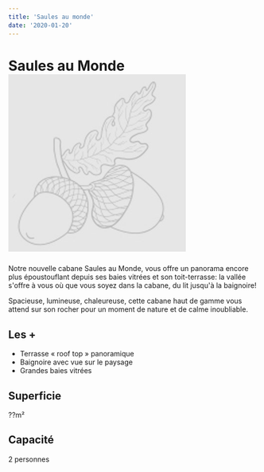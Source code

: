 ```yaml
---
title: 'Saules au monde'
date: '2020-01-20'
---
```


# Saules au Monde ![Logo](../../images/nos-cabanes/logo-des_chesnaies.jpg)

Notre nouvelle cabane Saules au Monde, vous offre un panorama encore plus époustouflant depuis ses baies vitrées et son toit-terrasse: la vallée s'offre à vous où que vous soyez dans la cabane, du lit jusqu'à la baignoire!

Spacieuse, lumineuse, chaleureuse, cette cabane haut de gamme vous attend sur son rocher pour un moment de nature et de calme inoubliable.

## Les +

- Terrasse « roof top » panoramique
- Baignoire avec vue sur le paysage
- Grandes baies vitrées

## Superficie

??m²

## Capacité

2 personnes
